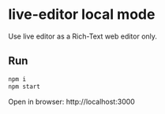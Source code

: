 # live-editor local mode

Use live editor as a Rich-Text web editor only.

## Run

```bash
npm i
npm start
```

Open in browser: http://localhost:3000